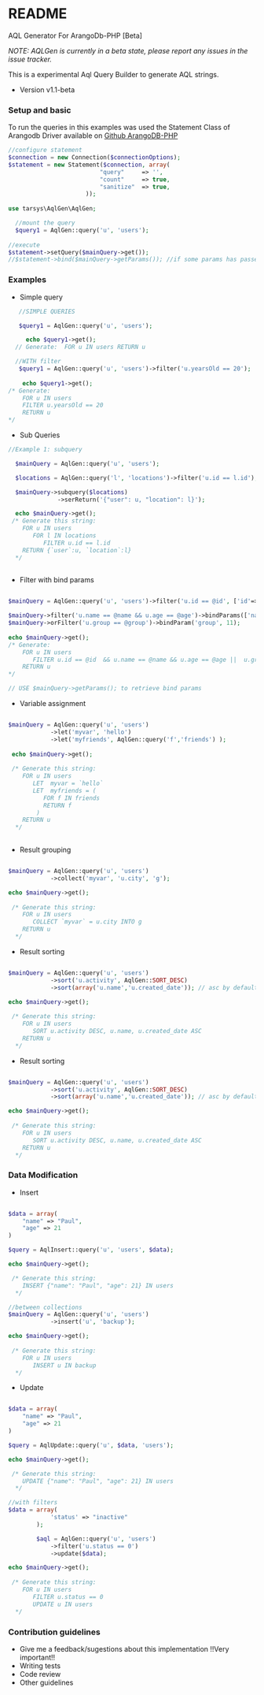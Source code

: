 # README #

AQL Generator For ArangoDb-PHP   [Beta]

*NOTE: AQLGen is currently in a beta state, please report any issues in the issue tracker.*

This is a experimental Aql Query Builder to generate AQL strings.

* Version v1.1-beta

### Setup and basic 

 To run the queries in this examples was used the Statement Class of Arangodb Driver available on [Github ArangoDB-PHP](https://github.com/triAGENS/ArangoDB-PHP)

```php
//configure statement
$connection = new Connection($connectionOptions);
$statement = new Statement($connection, array(
                          "query"     => '',
                          "count"     => true,
                          "sanitize"  => true,
                      ));
                      
use tarsys\AqlGen\AqlGen;

  //mount the query
  $query1 = AqlGen::query('u', 'users'); 
    
//execute 
$statement->setQuery($mainQuery->get());
//$statement->bind($mainQuery->getParams()); //if some params has passed
```


### Examples ###
* Simple query
```php
   //SIMPLE QUERIES

   $query1 = AqlGen::query('u', 'users'); 

     echo $query1->get();
  // Generate:  FOR u IN users RETURN u

  //WITH filter
   $query1 = AqlGen::query('u', 'users')->filter('u.yearsOld == 20');
  
    echo $query1->get();
/* Generate: 
    FOR u IN users 
    FILTER u.yearsOld == 20
    RETURN u
*/

```

* Sub Queries

```php
//Example 1: subquery

  $mainQuery = AqlGen::query('u', 'users'); 

  $locations = AqlGen::query('l', 'locations')->filter('u.id == l.id');

  $mainQuery->subquery($locations)
              ->serReturn('{"user": u, "location": l}');

  echo $mainQuery->get();
 /* Generate this string: 
    FOR u IN users 
       FOR l IN locations 
          FILTER u.id == l.id
    RETURN {`user`:u, `location`:l}
  */
  
```

* Filter with bind params

```php

$mainQuery = AqlGen::query('u', 'users')->filter('u.id == @id', ['id'=> 19]); 

$mainQuery->filter('u.name == @name && u.age == @age')->bindParams(['name'=> 'jhon', 'age' => 20]);
$mainQuery->orFilter('u.group == @group')->bindParam('group', 11);
  
echo $mainQuery->get();
/* Generate: 
    FOR u IN users 
       FILTER u.id == @id  && u.name == @name && u.age == @age ||  u.group == @group
    RETURN u
*/

// USE $mainQuery->getParams(); to retrieve bind params

```

* Variable assignment

```php

$mainQuery = AqlGen::query('u', 'users')
            ->let('myvar', 'hello')
            ->let('myfriends', AqlGen::query('f','friends') );
 
 echo $mainQuery->get();
 
 /* Generate this string: 
    FOR u IN users 
       LET  myvar = `hello`
       LET  myfriends = ( 
          FOR f IN friends 
          RETURN f
        )
    RETURN u
  */ 
  
```

* Result grouping

```php

$mainQuery = AqlGen::query('u', 'users')
            ->collect('myvar', 'u.city', 'g');

echo $mainQuery->get();
 
 /* Generate this string: 
    FOR u IN users 
       COLLECT `myvar` = u.city INTO g
    RETURN u
  */

```

* Result sorting

```php

$mainQuery = AqlGen::query('u', 'users')
            ->sort('u.activity', AqlGen::SORT_DESC)
            ->sort(array('u.name','u.created_date')); // asc by default

echo $mainQuery->get();
 
 /* Generate this string: 
    FOR u IN users 
       SORT u.activity DESC, u.name, u.created_date ASC
    RETURN u
  */
```

* Result sorting

```php

$mainQuery = AqlGen::query('u', 'users')
            ->sort('u.activity', AqlGen::SORT_DESC)
            ->sort(array('u.name','u.created_date')); // asc by default

echo $mainQuery->get();
 
 /* Generate this string: 
    FOR u IN users 
       SORT u.activity DESC, u.name, u.created_date ASC
    RETURN u
  */
```

### Data Modification ###

* Insert 

```php

$data = array(
    "name" => "Paul",
    "age" => 21
)

$query = AqlInsert::query('u', 'users', $data); 

echo $mainQuery->get();

 /* Generate this string: 
    INSERT {"name": "Paul", "age": 21} IN users    
  */

//between collections
$mainQuery = AqlGen::query('u', 'users')
            ->insert('u', 'backup');

echo $mainQuery->get();
 
 /* Generate this string: 
    FOR u IN users 
       INSERT u IN backup
  */
```

* Update 

```php

$data = array(
    "name" => "Paul",
    "age" => 21
)

$query = AqlUpdate::query('u', $data, 'users'); 

echo $mainQuery->get();

 /* Generate this string: 
    UPDATE {"name": "Paul", "age": 21} IN users    
  */

//with filters 
$data = array(
            'status' => "inactive"
        );

        $aql = AqlGen::query('u', 'users')
            ->filter('u.status == 0')
            ->update($data); 

echo $mainQuery->get();
 
 /* Generate this string: 
    FOR u IN users 
       FILTER u.status == 0
       UPDATE u IN users
  */
```

### Contribution guidelines ###

* Give me a feedback/sugestions about this implementation !!Very important!!
* Writing tests
* Code review
* Other guidelines
